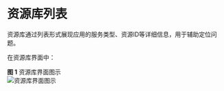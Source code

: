 # 资源库列表<a name="apm_02_0008"></a>

资源库通过列表形式展现应用的服务类型、资源ID等详细信息，用于辅助定位问题。

在资源库界面中：

**图 1**  资源库界面图示<a name="fig186981032337"></a>  
![](figures/资源库界面图示.png "资源库界面图示")

